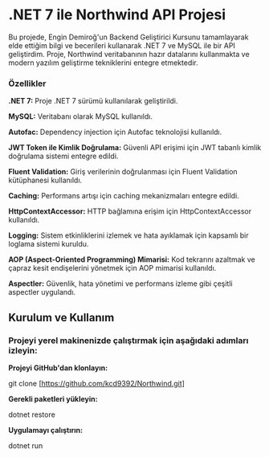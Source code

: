 # .NET 7 ile Northwind API Projesi

Bu projede, Engin Demiroğ'un Backend Geliştirici Kursunu tamamlayarak elde ettiğim bilgi ve becerileri kullanarak .NET 7 ve MySQL ile bir API geliştirdim. Proje, Northwind veritabanının hazır datalarını kullanmakta ve modern yazılım geliştirme tekniklerini entegre etmektedir.

### Özellikler

**.NET 7:** Proje .NET 7 sürümü kullanılarak geliştirildi.  

**MySQL:** Veritabanı olarak MySQL kullanıldı.  

**Autofac:** Dependency injection için Autofac teknolojisi kullanıldı.  

**JWT Token ile Kimlik Doğrulama:** Güvenli API erişimi için JWT tabanlı kimlik doğrulama sistemi entegre edildi.  

**Fluent Validation:** Giriş verilerinin doğrulanması için Fluent Validation kütüphanesi kullanıldı.  

**Caching:** Performans artışı için caching mekanizmaları entegre edildi.  

**HttpContextAccessor:** HTTP bağlamına erişim için HttpContextAccessor kullanıldı.  

**Logging:** Sistem etkinliklerini izlemek ve hata ayıklamak için kapsamlı bir loglama sistemi kuruldu.  

**AOP (Aspect-Oriented Programming) Mimarisi:** Kod tekrarını azaltmak ve çapraz kesit endişelerini yönetmek için AOP mimarisi kullanıldı.  

**Aspectler:** Güvenlik, hata yönetimi ve performans izleme gibi çeşitli aspectler uygulandı.  

## Kurulum ve Kullanım  



### Projeyi yerel makinenizde çalıştırmak için aşağıdaki adımları izleyin:  

**Projeyi GitHub'dan klonlayın:**

git clone [https://github.com/kcd9392/Northwind.git]

**Gerekli paketleri yükleyin:**

dotnet restore

**Uygulamayı çalıştırın:**

dotnet run
